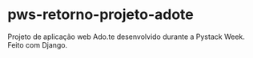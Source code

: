 # pws-retorno-projeto-adote
Projeto de aplicação web Ado.te desenvolvido durante a Pystack Week. Feito com Django.
